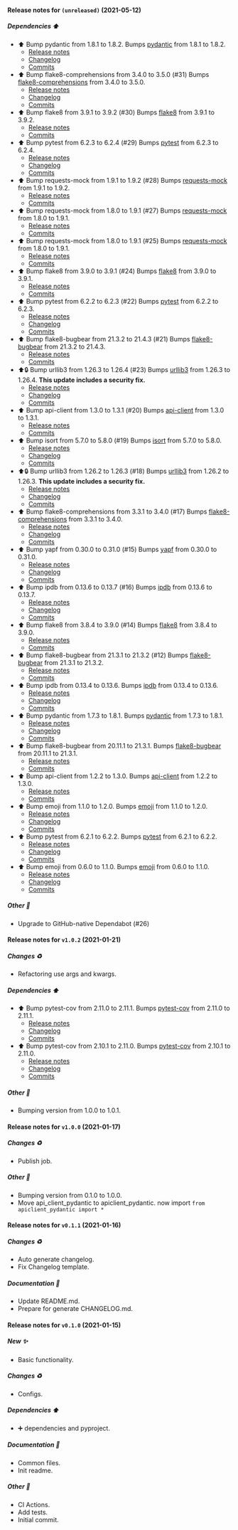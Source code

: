 
#### Release notes for `(unreleased)` (2021-05-12)

##### Dependencies ⬆️

- ⬆️ Bump pydantic from 1.8.1 to 1.8.2.
  Bumps [pydantic](https://github.com/samuelcolvin/pydantic) from 1.8.1 to 1.8.2.
  - [Release notes](https://github.com/samuelcolvin/pydantic/releases)
  - [Changelog](https://github.com/samuelcolvin/pydantic/blob/master/HISTORY.md)
  - [Commits](https://github.com/samuelcolvin/pydantic/compare/v1.8.1...v1.8.2)
- ⬆️ Bump flake8-comprehensions from 3.4.0 to 3.5.0 (#31)
  Bumps [flake8-comprehensions](https://github.com/adamchainz/flake8-comprehensions) from 3.4.0 to 3.5.0.
  - [Release notes](https://github.com/adamchainz/flake8-comprehensions/releases)
  - [Changelog](https://github.com/adamchainz/flake8-comprehensions/blob/main/HISTORY.rst)
  - [Commits](https://github.com/adamchainz/flake8-comprehensions/compare/3.4.0...3.5.0)
- ⬆️ Bump flake8 from 3.9.1 to 3.9.2 (#30)
  Bumps [flake8](https://gitlab.com/pycqa/flake8) from 3.9.1 to 3.9.2.
  - [Release notes](https://gitlab.com/pycqa/flake8/tags)
  - [Commits](https://gitlab.com/pycqa/flake8/compare/3.9.1...3.9.2)
- ⬆️ Bump pytest from 6.2.3 to 6.2.4 (#29)
  Bumps [pytest](https://github.com/pytest-dev/pytest) from 6.2.3 to 6.2.4.
  - [Release notes](https://github.com/pytest-dev/pytest/releases)
  - [Changelog](https://github.com/pytest-dev/pytest/blob/main/CHANGELOG.rst)
  - [Commits](https://github.com/pytest-dev/pytest/compare/6.2.3...6.2.4)
- ⬆️ Bump requests-mock from 1.9.1 to 1.9.2 (#28)
  Bumps [requests-mock](https://github.com/jamielennox/requests-mock) from 1.9.1 to 1.9.2.
  - [Release notes](https://github.com/jamielennox/requests-mock/releases)
  - [Commits](https://github.com/jamielennox/requests-mock/compare/1.9.1...1.9.2)
- ⬆️ Bump requests-mock from 1.8.0 to 1.9.1 (#27)
  Bumps [requests-mock](https://github.com/jamielennox/requests-mock) from 1.8.0 to 1.9.1.
  - [Release notes](https://github.com/jamielennox/requests-mock/releases)
  - [Commits](https://github.com/jamielennox/requests-mock/compare/1.8.0...1.9.1)
- ⬆️ Bump requests-mock from 1.8.0 to 1.9.1 (#25)
  Bumps [requests-mock](https://github.com/jamielennox/requests-mock) from 1.8.0 to 1.9.1.
  - [Release notes](https://github.com/jamielennox/requests-mock/releases)
  - [Commits](https://github.com/jamielennox/requests-mock/compare/1.8.0...1.9.1)
- ⬆️ Bump flake8 from 3.9.0 to 3.9.1 (#24)
  Bumps [flake8](https://gitlab.com/pycqa/flake8) from 3.9.0 to 3.9.1.
  - [Release notes](https://gitlab.com/pycqa/flake8/tags)
  - [Commits](https://gitlab.com/pycqa/flake8/compare/3.9.0...3.9.1)
- ⬆️ Bump pytest from 6.2.2 to 6.2.3 (#22)
  Bumps [pytest](https://github.com/pytest-dev/pytest) from 6.2.2 to 6.2.3.
  - [Release notes](https://github.com/pytest-dev/pytest/releases)
  - [Changelog](https://github.com/pytest-dev/pytest/blob/main/CHANGELOG.rst)
  - [Commits](https://github.com/pytest-dev/pytest/compare/6.2.2...6.2.3)
- ⬆️ Bump flake8-bugbear from 21.3.2 to 21.4.3 (#21)
  Bumps [flake8-bugbear](https://github.com/PyCQA/flake8-bugbear) from 21.3.2 to 21.4.3.
  - [Release notes](https://github.com/PyCQA/flake8-bugbear/releases)
  - [Commits](https://github.com/PyCQA/flake8-bugbear/compare/21.3.2...21.4.3)
- ⬆️:lock: Bump urllib3 from 1.26.3 to 1.26.4 (#23)
  Bumps [urllib3](https://github.com/urllib3/urllib3) from 1.26.3 to 1.26.4. **This update includes a security fix.**
  - [Release notes](https://github.com/urllib3/urllib3/releases)
  - [Changelog](https://github.com/urllib3/urllib3/blob/main/CHANGES.rst)
  - [Commits](https://github.com/urllib3/urllib3/compare/1.26.3...1.26.4)
- ⬆️ Bump api-client from 1.3.0 to 1.3.1 (#20)
  Bumps [api-client](https://github.com/MikeWooster/api-client) from 1.3.0 to 1.3.1.
  - [Release notes](https://github.com/MikeWooster/api-client/releases)
  - [Commits](https://github.com/MikeWooster/api-client/compare/v1.3.0...v1.3.1)
- ⬆️ Bump isort from 5.7.0 to 5.8.0 (#19)
  Bumps [isort](https://github.com/pycqa/isort) from 5.7.0 to 5.8.0.
  - [Release notes](https://github.com/pycqa/isort/releases)
  - [Changelog](https://github.com/PyCQA/isort/blob/develop/CHANGELOG.md)
  - [Commits](https://github.com/pycqa/isort/compare/5.7.0...5.8.0)
- ⬆️:lock: Bump urllib3 from 1.26.2 to 1.26.3 (#18)
  Bumps [urllib3](https://github.com/urllib3/urllib3) from 1.26.2 to 1.26.3. **This update includes a security fix.**
  - [Release notes](https://github.com/urllib3/urllib3/releases)
  - [Changelog](https://github.com/urllib3/urllib3/blob/main/CHANGES.rst)
  - [Commits](https://github.com/urllib3/urllib3/compare/1.26.2...1.26.3)
- ⬆️ Bump flake8-comprehensions from 3.3.1 to 3.4.0 (#17)
  Bumps [flake8-comprehensions](https://github.com/adamchainz/flake8-comprehensions) from 3.3.1 to 3.4.0.
  - [Release notes](https://github.com/adamchainz/flake8-comprehensions/releases)
  - [Changelog](https://github.com/adamchainz/flake8-comprehensions/blob/main/HISTORY.rst)
  - [Commits](https://github.com/adamchainz/flake8-comprehensions/compare/3.3.1...3.4.0)
- ⬆️ Bump yapf from 0.30.0 to 0.31.0 (#15)
  Bumps [yapf](https://github.com/google/yapf) from 0.30.0 to 0.31.0.
  - [Release notes](https://github.com/google/yapf/releases)
  - [Changelog](https://github.com/google/yapf/blob/main/CHANGELOG)
  - [Commits](https://github.com/google/yapf/compare/v0.30.0...v0.31.0)
- ⬆️ Bump ipdb from 0.13.6 to 0.13.7 (#16)
  Bumps [ipdb](https://github.com/gotcha/ipdb) from 0.13.6 to 0.13.7.
  - [Release notes](https://github.com/gotcha/ipdb/releases)
  - [Changelog](https://github.com/gotcha/ipdb/blob/master/HISTORY.txt)
  - [Commits](https://github.com/gotcha/ipdb/compare/0.13.6...0.13.7)
- ⬆️ Bump flake8 from 3.8.4 to 3.9.0 (#14)
  Bumps [flake8](https://gitlab.com/pycqa/flake8) from 3.8.4 to 3.9.0.
  - [Release notes](https://gitlab.com/pycqa/flake8/tags)
  - [Commits](https://gitlab.com/pycqa/flake8/compare/3.8.4...3.9.0)
- ⬆️ Bump flake8-bugbear from 21.3.1 to 21.3.2 (#12)
  Bumps [flake8-bugbear](https://github.com/PyCQA/flake8-bugbear) from 21.3.1 to 21.3.2.
  - [Release notes](https://github.com/PyCQA/flake8-bugbear/releases)
  - [Commits](https://github.com/PyCQA/flake8-bugbear/commits)
- ⬆️ Bump ipdb from 0.13.4 to 0.13.6.
  Bumps [ipdb](https://github.com/gotcha/ipdb) from 0.13.4 to 0.13.6.
  - [Release notes](https://github.com/gotcha/ipdb/releases)
  - [Changelog](https://github.com/gotcha/ipdb/blob/master/HISTORY.txt)
  - [Commits](https://github.com/gotcha/ipdb/compare/0.13.4...0.13.6)
- ⬆️ Bump pydantic from 1.7.3 to 1.8.1.
  Bumps [pydantic](https://github.com/samuelcolvin/pydantic) from 1.7.3 to 1.8.1.
  - [Release notes](https://github.com/samuelcolvin/pydantic/releases)
  - [Changelog](https://github.com/samuelcolvin/pydantic/blob/master/HISTORY.md)
  - [Commits](https://github.com/samuelcolvin/pydantic/compare/v1.7.3...v1.8.1)
- ⬆️ Bump flake8-bugbear from 20.11.1 to 21.3.1.
  Bumps [flake8-bugbear](https://github.com/PyCQA/flake8-bugbear) from 20.11.1 to 21.3.1.
  - [Release notes](https://github.com/PyCQA/flake8-bugbear/releases)
  - [Commits](https://github.com/PyCQA/flake8-bugbear/commits)
- ⬆️ Bump api-client from 1.2.2 to 1.3.0.
  Bumps [api-client](https://github.com/MikeWooster/api-client) from 1.2.2 to 1.3.0.
  - [Release notes](https://github.com/MikeWooster/api-client/releases)
  - [Commits](https://github.com/MikeWooster/api-client/compare/v1.2.2...v1.3.0)
- ⬆️ Bump emoji from 1.1.0 to 1.2.0.
  Bumps [emoji](https://github.com/carpedm20/emoji) from 1.1.0 to 1.2.0.
  - [Release notes](https://github.com/carpedm20/emoji/releases)
  - [Changelog](https://github.com/carpedm20/emoji/blob/master/CHANGES.md)
  - [Commits](https://github.com/carpedm20/emoji/compare/v.1.1.0...v.1.2.0)
- ⬆️ Bump pytest from 6.2.1 to 6.2.2.
  Bumps [pytest](https://github.com/pytest-dev/pytest) from 6.2.1 to 6.2.2.
  - [Release notes](https://github.com/pytest-dev/pytest/releases)
  - [Changelog](https://github.com/pytest-dev/pytest/blob/master/CHANGELOG.rst)
  - [Commits](https://github.com/pytest-dev/pytest/compare/6.2.1...6.2.2)
- ⬆️ Bump emoji from 0.6.0 to 1.1.0.
  Bumps [emoji](https://github.com/carpedm20/emoji) from 0.6.0 to 1.1.0.
  - [Release notes](https://github.com/carpedm20/emoji/releases)
  - [Changelog](https://github.com/carpedm20/emoji/blob/master/CHANGES.md)
  - [Commits](https://github.com/carpedm20/emoji/commits/v.1.1.0)

##### Other 🌱

- Upgrade to GitHub-native Dependabot (#26)


#### Release notes for `v1.0.2` (2021-01-21)

##### Changes ♻️

- Refactoring use args and kwargs.

##### Dependencies ⬆️

- ⬆️ Bump pytest-cov from 2.11.0 to 2.11.1.
  Bumps [pytest-cov](https://github.com/pytest-dev/pytest-cov) from 2.11.0 to 2.11.1.
  - [Release notes](https://github.com/pytest-dev/pytest-cov/releases)
  - [Changelog](https://github.com/pytest-dev/pytest-cov/blob/master/CHANGELOG.rst)
  - [Commits](https://github.com/pytest-dev/pytest-cov/compare/v2.11.0...v2.11.1)
- ⬆️ Bump pytest-cov from 2.10.1 to 2.11.0.
  Bumps [pytest-cov](https://github.com/pytest-dev/pytest-cov) from 2.10.1 to 2.11.0.
  - [Release notes](https://github.com/pytest-dev/pytest-cov/releases)
  - [Changelog](https://github.com/pytest-dev/pytest-cov/blob/master/CHANGELOG.rst)
  - [Commits](https://github.com/pytest-dev/pytest-cov/compare/v2.10.1...v2.11.0)

##### Other 🌱

- Bumping version from 1.0.0 to 1.0.1.


#### Release notes for `v1.0.0` (2021-01-17)

##### Changes ♻️

- Publish job.

##### Other 🌱

- Bumping version from 0.1.0 to 1.0.0.
- Move api_client_pydantic to apiclient_pydantic.
  now import `from apiclient_pydantic import *`


#### Release notes for `v0.1.1` (2021-01-16)

##### Changes ♻️

- Auto generate changelog.
- Fix Changelog template.

##### Documentation 📝

- Update README.md.
- Prepare for generate CHANGELOG.md.


#### Release notes for `v0.1.0` (2021-01-15)

##### New ✨

- Basic functionality.

##### Changes ♻️

- Configs.

##### Dependencies ⬆️

- ➕ dependencies and pyproject.

##### Documentation 📝

- Common files.
- Init readme.

##### Other 🌱

- CI Actions.
- Add tests.
- Initial commit.
